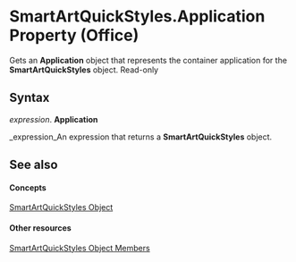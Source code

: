 
# SmartArtQuickStyles.Application Property (Office)

Gets an  **Application** object that represents the container application for the **SmartArtQuickStyles** object. Read-only


## Syntax

 _expression_. **Application**

 _expression_An expression that returns a  **SmartArtQuickStyles** object.


## See also


#### Concepts


 [SmartArtQuickStyles Object](d488ac12-160b-c518-2b56-cc0a3a45c6b7.md)
#### Other resources


 [SmartArtQuickStyles Object Members](ba7c9174-4f17-c144-f115-3b46991bc74c.md)
